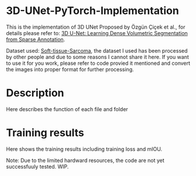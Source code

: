 # 3D-UNet-PyTorch-Implementation
This is the implementation of 3D UNet Proposed by Özgün Çiçek et al., for details please refer to: [3D U-Net: Learning Dense Volumetric Segmentation from Sparse Annotation](https://arxiv.org/abs/1606.06650).

Dataset used: [Soft-tissue-Sarcoma](https://wiki.cancerimagingarchive.net/display/Public/Soft-tissue-Sarcoma), the dataset I used has been processed by other people and due to some reasons I cannot share it here. If you want to use it for you work, please refer to code provied it mentioned and convert the images into proper format for further processing.

# Description
Here describes the function of each file and folder

# Training results
Here shows the training results including training loss and mIOU.

Note: Due to the limited hardward resources, the code are not yet successfuuly tested. WIP.
